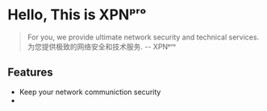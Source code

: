 # Hello, This is XPNᵖʳᵒ
> For you, we provide ultimate network security and technical services.
> 为您提供极致的网络安全和技术服务.  -- XPNᵖʳᵒ
## Features
 - Keep your network communiction security
 - 


